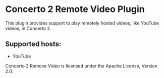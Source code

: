 # Concerto 2 Remote Video Plugin
This plugin provides support to play remotely hosted videos, like YouTube videos, in Concerto 2.

## Supported hosts:
* YouTube

Concerto 2 Remove Video is licensed under the Apache License, Version 2.0.
